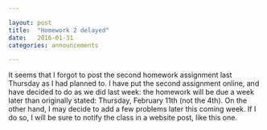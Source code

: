 ```yaml
---

layout: post
title:  "Homework 2 delayed"
date:   2016-01-31
categories: announcements 

---
```


It seems that I forgot to post the second homework assignment last Thursday as I had planned to. I have put the second assignment online, and have decided to do as we did last week: the homework will be due a week later than originally stated: Thursday, February 11th (not the 4th). On the other hand, I may decide to add a few problems later this coming week. If I do so, I will be sure to notify the class in a website post, like this one.
